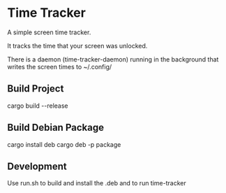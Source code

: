 # Time Tracker

A simple screen time tracker.

It tracks the time that your screen was unlocked.

There is a daemon (time-tracker-daemon) running in the background that writes
the screen times to ~/.config/



## Build Project

cargo build --release

## Build Debian Package

cargo install deb
cargo deb -p package

## Development

Use run.sh to build and install the .deb and to run time-tracker
